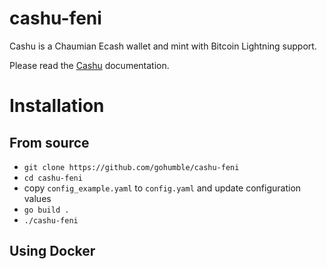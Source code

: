 # cashu-feni
Cashu is a Chaumian Ecash wallet and mint with Bitcoin Lightning support.

Please read the [Cashu](https://github.com/callebtc/cashu) documentation.


# Installation
## From source 
* `git clone https://github.com/gohumble/cashu-feni`
* `cd cashu-feni`
* copy `config_example.yaml` to `config.yaml` and update configuration values 
* `go build .`
* `./cashu-feni`
## Using Docker
